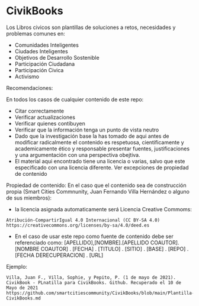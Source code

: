# CivikBooks
Los Libros civicos son plantillas de soluciones a retos, necesidades y problemas comunes en:

 - Comunidades Inteligentes
 - Ciudades Inteligentes
 - Objetivos de Desarrollo Sostenible
 - Participación Ciudadana
 - Participación Civica
 - Activismo

Recomendaciones:

En todos los casos de cualquier contenido de este repo:

- Citar correctamente
- Verificar actualizaciones
- Verificar quienes contibuyen
- Verificar que la información tenga un punto de vista neutro
- Dado que la investigación base la has tomado de aqui antes de modificar radicalmente el contenido es respetuosa, cientificamente y academicamente ético y responsable presentar fuentes, justificaciones y una argumentación con una perspectiva obejtiva.
- El material aqui encontrado tiene una licencia o varias, salvo que este especificado con una licencia diferente. Ver excepciones de propiedad de contenido

Propiedad de contenido:
En el caso que el contenido sea de construcción propia (Smart Cities Commnunity, Juan Fernando Villa Hernández o alguno de sus miembros):
-  la licencia asignada automaticamente será Licencia Creative Commoms: 
```
Atribución-CompartirIgual 4.0 Internacional (CC BY-SA 4.0) https://creativecommons.org/licenses/by-sa/4.0/deed.es
```
- En el caso de usar este repo como fuente de contenido debe ser referenciado como: 
[APELLIDO],[NOMBRE].[APELLIDO COAUTOR].[NOMBRE COAUTOR] . [FECHA] . [TITULO] . [SITIO] . [BASE] . [REPO] . [FECHA DERECUPERACION] . [URL]

Ejemplo:
```
Villa, Juan F., Villa, Sophie, y Pepito, P. (1 de mayo de 2021). CivikBook - PLnatilla para CivikBooks. Github. Recuperado el 10 de Mayo de 2021 https://github.com/smartcitiescommunity/CivikBooks/blob/main/Plantilla-CivikBooks.md
```

